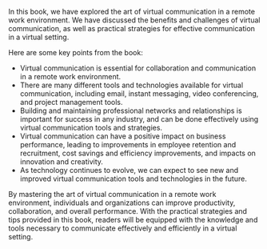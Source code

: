 
In this book, we have explored the art of virtual communication in a remote work environment. We have discussed the benefits and challenges of virtual communication, as well as practical strategies for effective communication in a virtual setting.

Here are some key points from the book:

* Virtual communication is essential for collaboration and communication in a remote work environment.
* There are many different tools and technologies available for virtual communication, including email, instant messaging, video conferencing, and project management tools.
* Building and maintaining professional networks and relationships is important for success in any industry, and can be done effectively using virtual communication tools and strategies.
* Virtual communication can have a positive impact on business performance, leading to improvements in employee retention and recruitment, cost savings and efficiency improvements, and impacts on innovation and creativity.
* As technology continues to evolve, we can expect to see new and improved virtual communication tools and technologies in the future.

By mastering the art of virtual communication in a remote work environment, individuals and organizations can improve productivity, collaboration, and overall performance. With the practical strategies and tips provided in this book, readers will be equipped with the knowledge and tools necessary to communicate effectively and efficiently in a virtual setting.
